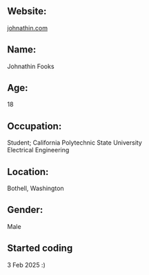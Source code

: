 ## Website:
[johnathin.com](https://johnathin.com/)

## Name:
  Johnathin Fooks
  
## Age:
  18
  
## Occupation:
  Student; California Polytechnic State University <br>
  Electrical Engineering
  
## Location:
  Bothell, Washington
  
## Gender:
  Male
  
## Started coding
  3 Feb 2025 :)
